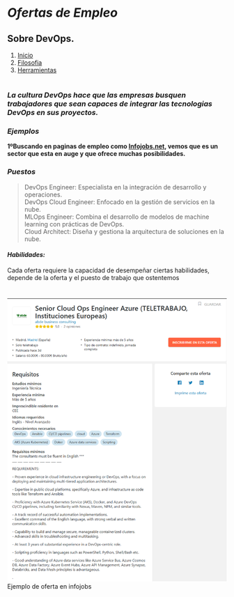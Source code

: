 # ***Ofertas de Empleo***
## Sobre DevOps.
1. [Inicio](README.md)
2. [Filosofia](Filosofia.md)
3. [Herramientas](Herramientas.md)
#

### ***La cultura DevOps hace que las empresas busquen trabajadores que sean capaces de integrar las tecnologias DevOps en sus proyectos.***
>
### ***Ejemplos*** 
  **1ºBuscando en paginas de empleo como [Infojobs.net](https://www.infojobs.net/), vemos que es un sector que esta en auge y que ofrece muchas posibilidades.**

### ***Puestos***
>DevOps Engineer: Especialista en la integración de desarrollo y operaciones.  
DevOps Cloud Engineer: Enfocado en la gestión de servicios en la nube.   
MLOps Engineer: Combina el desarrollo de modelos de machine learning con prácticas de DevOps.  
Cloud Architect: Diseña y gestiona la arquitectura de soluciones en la nube.
>
#### ***Habilidades:***  
Cada oferta requiere la capacidad de desempeñar ciertas habilidades, depende de la oferta y el puesto de trabajo que ostentemos
#
![oferta](https://raw.githubusercontent.com/N1tr0Zeu5/DevOps/refs/heads/main/img/OfertaDevops.png)
Ejemplo de oferta en infojobs

